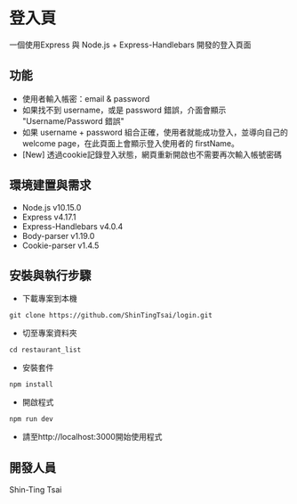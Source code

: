 # 登入頁

一個使用Express 與 Node.js + Express-Handlebars 開發的登入頁面

## 功能

- 使用者輸入帳密：email & password
- 如果找不到 username，或是 password 錯誤，介面會顯示 "Username/Password 錯誤"
- 如果 username + password 組合正確，使用者就能成功登入，並導向自己的 welcome page，在此頁面上會顯示登入使用者的 firstName。
- [New] 透過cookie記錄登入狀態，網頁重新開啟也不需要再次輸入帳號密碼

## 環境建置與需求
- Node.js v10.15.0
- Express v4.17.1
- Express-Handlebars v4.0.4
- Body-parser v1.19.0
- Cookie-parser v1.4.5

## 安裝與執行步驟
- 下載專案到本機
```
git clone https://github.com/ShinTingTsai/login.git
```
- 切至專案資料夾
```
cd restaurant_list
```
- 安裝套件
```
npm install
```
- 開啟程式
```
npm run dev
```
- 請至http://localhost:3000開始使用程式


## 開發人員
Shin-Ting Tsai
